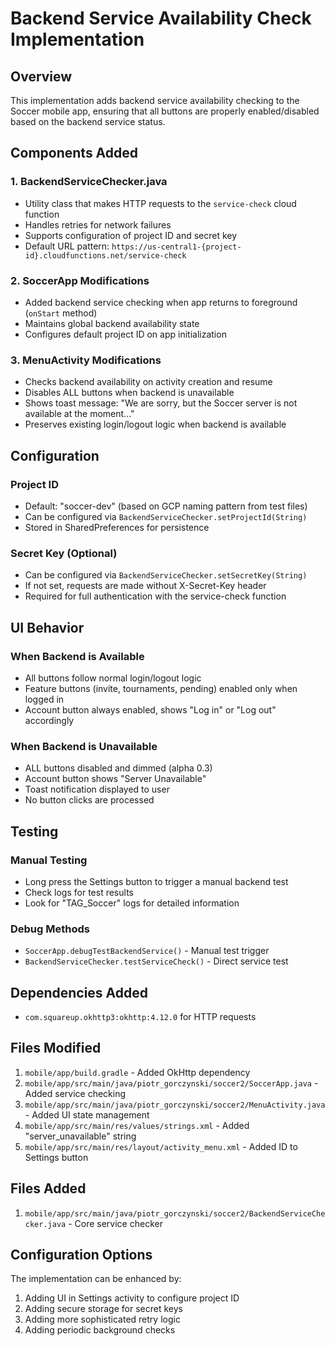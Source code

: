 # Backend Service Availability Check Implementation

## Overview
This implementation adds backend service availability checking to the Soccer mobile app, ensuring that all buttons are properly enabled/disabled based on the backend service status.

## Components Added

### 1. BackendServiceChecker.java
- Utility class that makes HTTP requests to the `service-check` cloud function
- Handles retries for network failures
- Supports configuration of project ID and secret key
- Default URL pattern: `https://us-central1-{project-id}.cloudfunctions.net/service-check`

### 2. SoccerApp Modifications
- Added backend service checking when app returns to foreground (`onStart` method)
- Maintains global backend availability state
- Configures default project ID on app initialization

### 3. MenuActivity Modifications
- Checks backend availability on activity creation and resume
- Disables ALL buttons when backend is unavailable
- Shows toast message: "We are sorry, but the Soccer server is not available at the moment..."
- Preserves existing login/logout logic when backend is available

## Configuration

### Project ID
- Default: "soccer-dev" (based on GCP naming pattern from test files)
- Can be configured via `BackendServiceChecker.setProjectId(String)`
- Stored in SharedPreferences for persistence

### Secret Key (Optional)
- Can be configured via `BackendServiceChecker.setSecretKey(String)`
- If not set, requests are made without X-Secret-Key header
- Required for full authentication with the service-check function

## UI Behavior

### When Backend is Available
- All buttons follow normal login/logout logic
- Feature buttons (invite, tournaments, pending) enabled only when logged in
- Account button always enabled, shows "Log in" or "Log out" accordingly

### When Backend is Unavailable
- ALL buttons disabled and dimmed (alpha 0.3)
- Account button shows "Server Unavailable" 
- Toast notification displayed to user
- No button clicks are processed

## Testing

### Manual Testing
- Long press the Settings button to trigger a manual backend test
- Check logs for test results
- Look for "TAG_Soccer" logs for detailed information

### Debug Methods
- `SoccerApp.debugTestBackendService()` - Manual test trigger
- `BackendServiceChecker.testServiceCheck()` - Direct service test

## Dependencies Added
- `com.squareup.okhttp3:okhttp:4.12.0` for HTTP requests

## Files Modified
1. `mobile/app/build.gradle` - Added OkHttp dependency
2. `mobile/app/src/main/java/piotr_gorczynski/soccer2/SoccerApp.java` - Added service checking
3. `mobile/app/src/main/java/piotr_gorczynski/soccer2/MenuActivity.java` - Added UI state management
4. `mobile/app/src/main/res/values/strings.xml` - Added "server_unavailable" string
5. `mobile/app/src/main/res/layout/activity_menu.xml` - Added ID to Settings button

## Files Added
1. `mobile/app/src/main/java/piotr_gorczynski/soccer2/BackendServiceChecker.java` - Core service checker

## Configuration Options
The implementation can be enhanced by:
1. Adding UI in Settings activity to configure project ID
2. Adding secure storage for secret keys
3. Adding more sophisticated retry logic
4. Adding periodic background checks